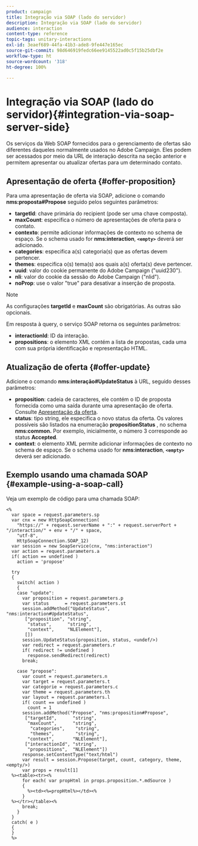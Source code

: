```yaml
---
product: campaign
title: Integração via SOAP (lado do servidor)
description: Integração via SOAP (lado do servidor)
audience: interaction
content-type: reference
topic-tags: unitary-interactions
exl-id: 3eaef689-44fa-41b3-ade8-9fe447e165ec
source-git-commit: 98d646919fedc66ee9145522ad0c5f15b25dbf2e
workflow-type: ht
source-wordcount: '318'
ht-degree: 100%

---
```


# Integração via SOAP (lado do servidor){#integration-via-soap-server-side}

Os serviços da Web SOAP fornecidos para o gerenciamento de ofertas são diferentes daqueles normalmente usados no Adobe Campaign. Eles podem ser acessados por meio da URL de interação descrita na seção anterior e permitem apresentar ou atualizar ofertas para um determinado contato.

## Apresentação de oferta {#offer-proposition}

Para uma apresentação de oferta via SOAP, adicione o comando **nms:proposta#Propose** seguido pelos seguintes parâmetros:

* **targetId**: chave primária do recipient (pode ser uma chave composta).
* **maxCount**: especifica o número de apresentações de oferta para o contato.
* **contexto**: permite adicionar informações de contexto no schema de espaço. Se o schema usado for **nms:interaction**, **`<empty>`** deverá ser adicionado.
* **categories**: especifica a(s) categoria(s) que as ofertas devem pertencer.
* **themes**: especifica o(s) tema(s) aos quais a(s) oferta(s) deve pertencer.
* **uuid**: valor do cookie permanente do Adobe Campaign (&quot;uuid230&quot;).
* **nli**: valor do cookie da sessão do Adobe Campaign (&quot;nlid&quot;).
* **noProp**: use o valor &quot;true&quot; para desativar a inserção de proposta.

>[!NOTE]
>
>As configurações **targetId** e **maxCount** são obrigatórias. As outras são opcionais.

Em resposta à query, o serviço SOAP retorna os seguintes parâmetros:

* **interactionId**: ID da interação.
* **propositions**: o elemento XML contém a lista de propostas, cada uma com sua própria identificação e representação HTML.

## Atualização de oferta {#offer-update}

Adicione o comando **nms:interação#UpdateStatus** à URL, seguido desses parâmetros:

* **proposition**: cadeia de caracteres, ele contém o ID de proposta fornecida como uma saída durante uma apresentação de oferta. Consulte [Apresentação da oferta](#offer-proposition).
* **status**: tipo string, ele especifica o novo status da oferta. Os valores possíveis são listados na enumeração **propositionStatus** , no schema **nms:common.** Por exemplo, inicialmente, o número 3 corresponde ao status **Accepted**.
* **context**: o elemento XML permite adicionar informações de contexto no schema de espaço. Se o schema usado for **nms:interaction**, **`<empty>`** deverá ser adicionado.

## Exemplo usando uma chamada SOAP {#example-using-a-soap-call}

Veja um exemplo de código para uma chamada SOAP:

```
<%
  var space = request.parameters.sp
  var cnx = new HttpSoapConnection(
    "https://" + request.serverName + ":" + request.serverPort + "/interaction/" + env + "/" + space,
    "utf-8",
    HttpSoapConnection.SOAP_12)
  var session = new SoapService(cnx, "nms:interaction")
  var action = request.parameters.a
  if( action == undefined )
    action = 'propose'

  try
  {
    switch( action )
    {
    case "update":
      var proposition = request.parameters.p
      var status      = request.parameters.st
      session.addMethod("UpdateStatus", "nms:interaction#UpdateStatus",
       ["proposition", "string",
        "status",      "string",
        "context",     "NLElement"],
       [])
      session.UpdateStatus(proposition, status, <undef/>)
      var redirect = request.parameters.r
      if( redirect != undefined )
        response.sendRedirect(redirect)
      break;

    case "propose":
      var count = request.parameters.n
      var target = request.parameters.t
      var categorie = request.parameters.c
      var theme = request.parameters.th
      var layout = request.parameters.l
      if( count == undefined )
        count = 1
      session.addMethod("Propose", "nms:proposition#Propose",
       ["targetId",      "string",
        "maxCount",      "string",
         "categories",    "string",
         "themes",        "string",
        "context",       "NLElement"],
       ["interactionId", "string",
        "propositions",  "NLElement"])
      response.setContentType("text/html")
      var result = session.Propose(target, count, category, theme, <empty/>)
      var props = result[1]
  %><table><tr><%
      for each( var propHtml in props.proposition.*.mdSource )
      {
        %><td><%=propHtml%></td><%
      }
  %></tr></table><%
      break;
    }
  }
  catch( e )
  {
  }
  %>
```
